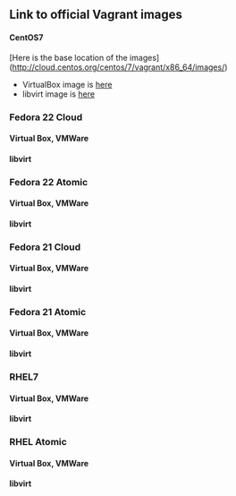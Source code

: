 ## Link to official Vagrant images


#### CentOS7

[Here is the base location of the images] (http://cloud.centos.org/centos/7/vagrant/x86_64/images/)

* VirtualBox image is [here](http://cloud.centos.org/centos/7/vagrant/x86_64/images/CentOS-7-Vagrant-1505-x86_64-01.box)
* libvirt image is [here](http://cloud.centos.org/centos/7/vagrant/x86_64/images/CentOS-7-Vagrant-1505-x86_64-01.LibVirt.box)

### Fedora 22 Cloud
#### Virtual Box, VMWare
#### libvirt

### Fedora 22 Atomic
#### Virtual Box, VMWare
#### libvirt

### Fedora 21 Cloud
#### Virtual Box, VMWare
#### libvirt

### Fedora 21 Atomic
#### Virtual Box, VMWare
#### libvirt

### RHEL7
#### Virtual Box, VMWare
#### libvirt

### RHEL Atomic
#### Virtual Box, VMWare
#### libvirt


